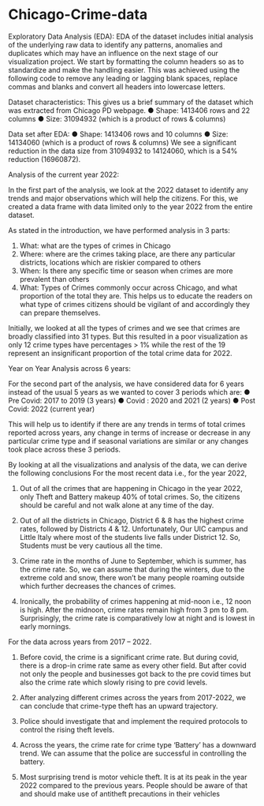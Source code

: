 # Chicago-Crime-data
Exploratory Data Analysis (EDA):
EDA of the dataset includes initial analysis of the underlying raw data to identify any patterns,
anomalies and duplicates which may have an influence on the next stage of our visualization
project.
We start by formatting the column headers so as to standardize and make the handling easier.
This was achieved using the following code to remove any leading or lagging blank spaces,
replace commas and blanks and convert all headers into lowercase letters.


Dataset characteristics: This gives us a brief summary of the dataset which was extracted from
Chicago PD webpage.
● Shape: 1413406 rows and 22 columns
● Size: 31094932 (which is a product of rows & columns)


Data set after EDA:
● Shape: 1413406 rows and 10 columns
● Size: 14134060 (which is a product of rows & columns)
We see a significant reduction in the data size from 31094932 to 14124060, which is a 54%
reduction (16960872).


Analysis of the current year 2022:

In the first part of the analysis, we look at the 2022 dataset to identify any trends and major observations
which will help the citizens. For this, we created a data frame with data limited only to the year
2022 from the entire dataset.

As stated in the introduction, we have performed analysis in 3 parts:
1) What: what are the types of crimes in Chicago
2) Where: where are the crimes taking place, are there any particular districts, locations
which are riskier compared to others
3) When: Is there any specific time or season when crimes are more prevalent than
others
1) What: Types of Crimes commonly occur across Chicago, and what proportion of the total
they are. This helps us to educate the readers on what type of crimes citizens should be
vigilant of and accordingly they can prepare themselves.

Initially, we looked at all the types of crimes and we see that crimes are broadly classified into 31
types. But this resulted in a poor visualization as only 12 crime types have percentages > 1%
while the rest of the 19 represent an insignificant proportion of the total crime data for 2022.


Year on Year Analysis across 6 years:

For the second part of the analysis, we have considered data for 6 years instead of the usual 5
years as we wanted to cover 3 periods which are:
● Pre Covid: 2017 to 2019 (3 years)
● Covid : 2020 and 2021 (2 years)
● Post Covid: 2022 (current year)

This will help us to identify if there are any trends in terms of total crimes reported across years,
any change in terms of increase or decrease in any particular crime type and if seasonal
variations are similar or any changes took place across these 3 periods.

By looking at all the visualizations and analysis of the data, we can derive the following conclusions
For the most recent data i.e., for the year 2022,

1. Out of all the crimes that are happening in Chicago in the year 2022, only Theft and Battery
makeup 40% of total crimes. So, the citizens should be careful and not walk alone at any
time of the day.

2. Out of all the districts in Chicago, District 6 & 8 has the highest crime rates, followed by
Districts 4 & 12. Unfortunately, Our UIC campus and Little Italy where most of the students live
falls under District 12. So, Students must be very cautious all the time.

3. Crime rate in the months of June to September, which is summer, has the crime rate. So, we
can assume that during the winters, due to the extreme cold and snow, there won’t be many
people roaming outside which further decreases the chances of crimes.

4. Ironically, the probability of crimes happening at mid-noon i.e., 12 noon is high. After the midnoon,
crime rates remain high from 3 pm to 8 pm. Surprisingly, the crime rate is comparatively low at night
and is lowest in early mornings.

For the data across years from 2017 – 2022.

1. Before covid, the crime is a significant crime rate. But during covid, there is a drop-in crime
rate same as every other field. But after covid not only the people and businesses got
back to the pre covid times but also the crime rate which slowly rising to pre covid levels.

2. After analyzing different crimes across the years from 2017-2022, we can conclude that crime-type theft has an upward trajectory.
3. Police should investigate that and implement the required protocols to control the rising theft levels.

4. Across the years, the crime rate for crime type ‘Battery’ has a downward trend. We can
assume that the police are successful in controlling the battery.

5. Most surprising trend is motor vehicle theft. It is at its peak in the year 2022 compared to
the previous years. People should be aware of that and should make use of antitheft
precautions in their vehicles
